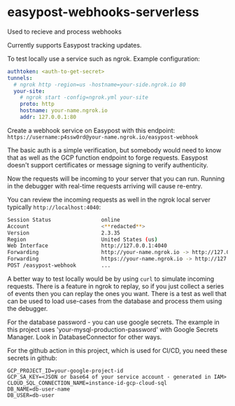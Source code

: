 # easypost-webhooks-serverless

Used to recieve and process webhooks

Currently supports Easypost tracking updates.

To test locally use a service such as ngrok.  Example configuration:
```yaml
authtoken: <auth-to-get-secret>
tunnels:
  # ngrok http -region=us -hostname=your-side.ngrok.io 80
  your-site:
    # ngrok start -config=ngrok.yml your-site
    proto: http
    hostname: your-name.ngrok.io
    addr: 127.0.0.1:80
```

Create a webhook service on Easypost with this endpoint:
`https://username:p4ssw0rd@your-name.ngrok.io/easypost-webhook`

The basic auth is a simple verification, but somebody would need to know that as well as the GCP function endpoint to forge requests.  Easypost doesn't support certificates or message signing to verify authenticity.

Now the requests will be incoming to your server that you can run.  Running in the debugger with real-time requests arriving will cause re-entry.

You can review the incoming requests as well in the ngrok local server typically `http://localhost:4040`:
```bash
Session Status                online
Account                       <**redacted**>
Version                       2.3.35
Region                        United States (us)
Web Interface                 http://127.0.0.1:4040
Forwarding                    http://your-name.ngrok.io -> http://127.0.0.1:80
Forwarding                    https://your-name.ngrok.io -> http://127.0.0.1:80
POST /easypost-webhook        ...
```

A better way to test locally would be by using `curl` to simulate incoming requests.  There is a feature in ngrok to replay, so if you just collect a series of events then you can replay the ones you want.  There is a test as well that can be used to load use-cases from the database and process them using the debugger.

For the database password - you can use google secrets.  The example in this project uses 'your-mysql-production-password' with Google Secrets Manager. Look in DatabaseConnector for other ways.

For the github action in this project, which is used for CI/CD, you need these secrets in github:
```
GCP_PROJECT_ID=your-google-project-id
GCP_SA_KEY=<JSON or base64 of your service account - generated in IAM>
CLOUD_SQL_CONNECTION_NAME=instance-id-gcp-cloud-sql
DB_NAME=db-user-name
DB_USER=db-user
```